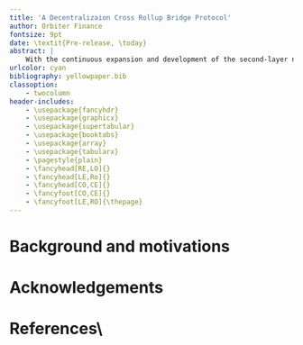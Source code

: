 ```yaml
---
title: 'A Decentralizaion Cross Rollup Bridge Protocol'
author: Orbiter Finance
fontsize: 9pt
date: \textit{Pre-release, \today}
abstract: |
	With the continuous expansion and development of the second-layer network ecology of Ethereum, such as Arbitrum, Optimism, zkSync, StarkNet, etc.
urlcolor: cyan
bibliography: yellowpaper.bib
classoption:
    - twocolumn
header-includes:
    - \usepackage{fancyhdr}
    - \usepackage{graphicx}
    - \usepackage{supertabular}
    - \usepackage{booktabs}
    - \usepackage{array}
    - \usepackage{tabularx}
    - \pagestyle{plain}
    - \fancyhead[RE,LO]{}
    - \fancyhead[LE,Ro]{}
    - \fancyhead[CO,CE]{}
    - \fancyfoot[CO,CE]{}
    - \fancyfoot[LE,RO]{\thepage}
---
```


# Background and motivations

# Acknowledgements

# References\
